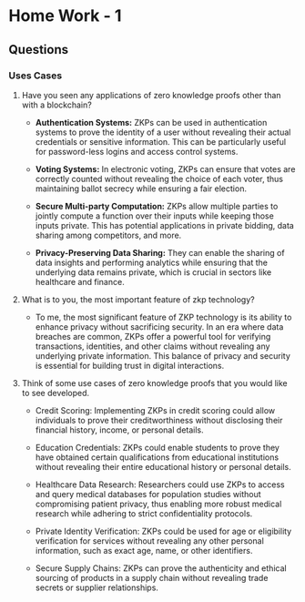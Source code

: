 # Home Work - 1

## Questions

### Uses Cases

1. Have you seen any applications of zero knowledge proofs other than with a blockchain?

   - **Authentication Systems:** ZKPs can be used in authentication systems to prove the identity of a user without revealing their actual credentials or sensitive information. This can be particularly useful for password-less logins and access control systems.
  
   - **Voting Systems:** In electronic voting, ZKPs can ensure that votes are correctly counted without revealing the choice of each voter, thus maintaining ballot secrecy while ensuring a fair election.
  
   - **Secure Multi-party Computation:** ZKPs allow multiple parties to jointly compute a function over their inputs while keeping those inputs private. This has potential applications in private bidding, data sharing among competitors, and more.
  
   - **Privacy-Preserving Data Sharing:** They can enable the sharing of data insights and performing analytics while ensuring that the underlying data remains private, which is crucial in sectors like healthcare and finance.

2. What is to you, the most important feature of zkp technology?

   - To me, the most significant feature of ZKP technology is its ability to enhance privacy without sacrificing security. In an era where data breaches are common, ZKPs offer a powerful tool for verifying transactions, identities, and other claims without revealing any underlying private information. This balance of privacy and security is essential for building trust in digital interactions.
  
3. Think of some use cases of zero knowledge proofs that you would like to see developed.

   - Credit Scoring: Implementing ZKPs in credit scoring could allow individuals to prove their creditworthiness without disclosing their financial history, income, or personal details.
  
   - Education Credentials: ZKPs could enable students to prove they have obtained certain qualifications from educational institutions without revealing their entire educational history or personal details.
  
   - Healthcare Data Research: Researchers could use ZKPs to access and query medical databases for population studies without compromising patient privacy, thus enabling more robust medical research while adhering to strict confidentiality protocols.
  
   - Private Identity Verification: ZKPs could be used for age or eligibility verification for services without revealing any other personal information, such as exact age, name, or other identifiers.
  
   - Secure Supply Chains: ZKPs can prove the authenticity and ethical sourcing of products in a supply chain without revealing trade secrets or supplier relationships.
  